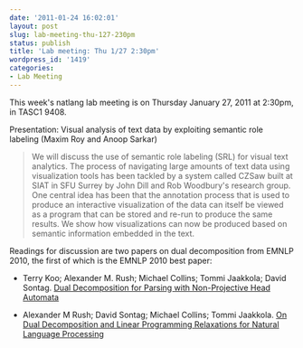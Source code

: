 ```yaml
---
date: '2011-01-24 16:02:01'
layout: post
slug: lab-meeting-thu-127-230pm
status: publish
title: 'Lab meeting: Thu 1/27 2:30pm'
wordpress_id: '1419'
categories:
- Lab Meeting
---
```


This week's natlang lab meeting is on Thursday January 27, 2011 at 2:30pm, in TASC1 9408.

Presentation: Visual analysis of text data by exploiting semantic role labeling (Maxim Roy and Anoop Sarkar)


> We will discuss the use of semantic role labeling (SRL) for visual text analytics. The process of navigating large amounts of text data using visualization tools has been tackled by a system called CZSaw built at SIAT in SFU Surrey by John Dill and Rob Woodbury's research group. One central idea has been that the annotation process that is used to produce an interactive visualization of the data can itself be viewed as a program that can be stored and re-run to produce the same results. We show how visualizations can now be produced based on semantic information embedded in the text.




Readings for discussion are two papers on dual decomposition from EMNLP 2010, the first of which is the EMNLP 2010 best paper:



	
* Terry Koo; Alexander M. Rush; Michael Collins; Tommi Jaakkola; David Sontag. [Dual Decomposition for Parsing with Non-Projective Head Automata](http://aclweb.org/anthology-new/D/D10/D10-1125.pdf)

	
* Alexander M Rush; David Sontag; Michael Collins; Tommi Jaakkola. [On Dual Decomposition and Linear Programming Relaxations for Natural Language Processing](http://aclweb.org/anthology-new/D/D10/D10-1001.pdf)


